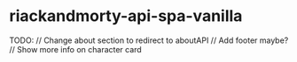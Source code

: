 # riackandmorty-api-spa-vanilla

TODO: // Change about section to redirect to aboutAPI
      // Add footer maybe?
      // Show more info on character card
